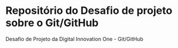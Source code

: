 # Repositório do Desafio de projeto sobre o Git/GitHub
Desafio de Projeto da Digital Innovation One - Git/GitHub
